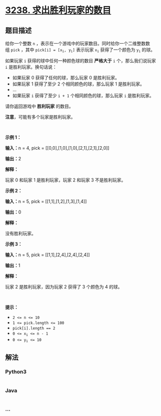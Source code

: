 # [3238. 求出胜利玩家的数目](https://leetcode.cn/problems/find-the-number-of-winning-players)

## 题目描述

<!-- 这里写题目描述 -->

<p>给你一个整数&nbsp;<code>n</code>&nbsp;，表示在一个游戏中的玩家数目。同时给你一个二维整数数组&nbsp;<code>pick</code>&nbsp;，其中&nbsp;<code>pick[i] = [x<sub>i</sub>, y<sub>i</sub>]</code>&nbsp;表示玩家&nbsp;<code>x<sub>i</sub></code>&nbsp;获得了一个颜色为&nbsp;<code>y<sub>i</sub></code>&nbsp;的球。</p>

<p>如果玩家 <code>i</code>&nbsp;获得的球中任何一种颜色球的数目 <strong>严格大于</strong>&nbsp;<code>i</code>&nbsp;个，那么我们说玩家 <code>i</code>&nbsp;是胜利玩家。换句话说：</p>

<ul>
	<li>如果玩家 0 获得了任何的球，那么玩家 0 是胜利玩家。</li>
	<li>如果玩家 1 获得了至少 2 个相同颜色的球，那么玩家 1 是胜利玩家。</li>
	<li>...</li>
	<li>如果玩家 <code>i</code>&nbsp;获得了至少&nbsp;<code>i + 1</code>&nbsp;个相同颜色的球，那么玩家 <code>i</code>&nbsp;是胜利玩家。</li>
</ul>

<p>请你返回游戏中 <strong>胜利玩家</strong>&nbsp;的数目。</p>

<p><strong>注意</strong>，可能有多个玩家是胜利玩家。</p>

<p>&nbsp;</p>

<p><strong class="example">示例 1：</strong></p>

<div class="example-block">
<p><span class="example-io"><b>输入：</b>n = 4, pick = [[0,0],[1,0],[1,0],[2,1],[2,1],[2,0]]</span></p>

<p><span class="example-io"><b>输出：</b>2</span></p>

<p><strong>解释：</strong></p>

<p>玩家 0 和玩家 1 是胜利玩家，玩家 2 和玩家 3 不是胜利玩家。</p>
</div>

<p><strong class="example">示例 2：</strong></p>

<div class="example-block">
<p><span class="example-io"><b>输入：</b>n = 5, pick = [[1,1],[1,2],[1,3],[1,4]]</span></p>

<p><span class="example-io"><b>输出：</b>0</span></p>

<p><strong>解释：</strong></p>

<p>没有胜利玩家。</p>
</div>

<p><strong class="example">示例 3：</strong></p>

<div class="example-block">
<p><span class="example-io"><b>输入：</b>n = 5, pick = [[1,1],[2,4],[2,4],[2,4]]</span></p>

<p><span class="example-io"><b>输出：</b>1</span></p>

<p><b>解释：</b></p>

<p>玩家 2 是胜利玩家，因为玩家 2 获得了 3 个颜色为 4 的球。</p>
</div>

<p>&nbsp;</p>

<p><strong>提示：</strong></p>

<ul>
	<li><code>2 &lt;= n &lt;= 10</code></li>
	<li><code>1 &lt;= pick.length &lt;= 100</code></li>
	<li><code>pick[i].length == 2</code></li>
	<li><code>0 &lt;= x<sub>i</sub> &lt;= n - 1 </code></li>
	<li><code>0 &lt;= y<sub>i</sub> &lt;= 10</code></li>
</ul>


## 解法

<!-- 这里可写通用的实现逻辑 -->

<!-- tabs:start -->

### **Python3**

<!-- 这里可写当前语言的特殊实现逻辑 -->

```python

```

### **Java**

<!-- 这里可写当前语言的特殊实现逻辑 -->

```java

```

### **...**

```

```

<!-- tabs:end -->
